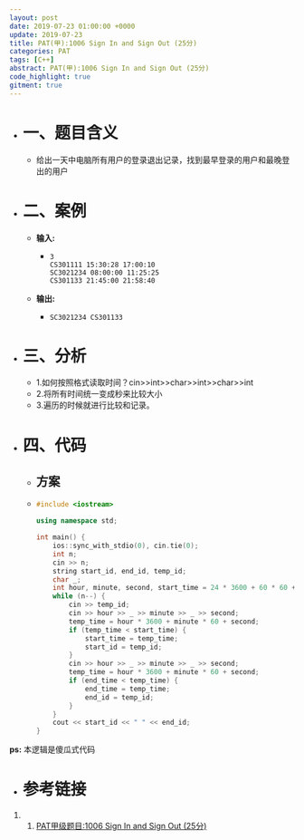 ```yaml
---
layout: post
date: 2019-07-23 01:00:00 +0000
update: 2019-07-23
title: PAT(甲):1006 Sign In and Sign Out (25分)
categories: PAT
tags: [C++]
abstract: PAT(甲):1006 Sign In and Sign Out (25分)
code_highlight: true
gitment: true
---
```


* # 一、题目含义
    * 给出一天中电脑所有用户的登录退出记录，找到最早登录的用户和最晚登出的用户
* # 二、案例
    * **输入:**    
        *   ```none
            3
            CS301111 15:30:28 17:00:10
            SC3021234 08:00:00 11:25:25
            CS301133 21:45:00 21:58:40
            ```
    * **输出:** 
        *   ```none
            SC3021234 CS301133
            ```
* # 三、分析
    * 1.如何按照格式读取时间？cin>>int>>char>>int>>char>>int
    * 2.将所有时间统一变成秒来比较大小
    * 3.遍历的时候就进行比较和记录。
* # 四、代码
    
    *   ## 方案
    *   ```cpp
        #include <iostream>
        
        using namespace std;
        
        int main() {
            ios::sync_with_stdio(0), cin.tie(0);
            int n;
            cin >> n;
            string start_id, end_id, temp_id;
            char _;
            int hour, minute, second, start_time = 24 * 3600 + 60 * 60 + 60, end_time = 0, temp_time;
            while (n--) {
                cin >> temp_id;
                cin >> hour >> _ >> minute >> _ >> second;
                temp_time = hour * 3600 + minute * 60 + second;
                if (temp_time < start_time) {
                    start_time = temp_time;
                    start_id = temp_id;
                }
                cin >> hour >> _ >> minute >> _ >> second;
                temp_time = hour * 3600 + minute * 60 + second;
                if (end_time < temp_time) {
                    end_time = temp_time;
                    end_id = temp_id;
                }
            }
            cout << start_id << " " << end_id;
        }
        ```

**ps:** 本逻辑是傻瓜式代码
* # 参考链接
1. 1. [PAT甲级题目:1006 Sign In and Sign Out (25分)](https://pintia.cn/problem-sets/994805342720868352/problems/994805516654460928)

